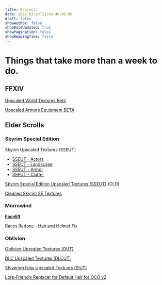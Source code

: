 ```yaml
---
title: Projects
date: 2022-03-03T21:49:40-05:00
draft: false
showAuthor: false
showDateUpdated: true
showPagination: false
showReadingTime: false
---
```

# Things that take more than a week to do.

## **FFXIV**

<!--StartFragment-->

[Upscaled World Textures Beta](https://www.nexusmods.com/finalfantasy14/mods/1505)

<!--EndFragment-->

<!--StartFragment-->

[Upscaled Armors Equipment BETA](https://www.nexusmods.com/finalfantasy14/mods/1442)

<!--EndFragment-->

## **Elder Scrolls**

### **Skyrim Special Edition**

Skyrim Upscaled Textures (SSEUT)

* [SSEUT - Actors](https://www.nexusmods.com/skyrimspecialedition/mods/49986)
* [SSEUT - Landscape](https://www.nexusmods.com/skyrimspecialedition/mods/49972)
* [SSEUT - Armor](https://www.nexusmods.com/skyrimspecialedition/mods/49750)
* [SSEUT - Clutter](https://www.nexusmods.com/skyrimspecialedition/mods/49715)

[Skyrim Special Edition Upscaled Textures (SSEUT)](https://www.nexusmods.com/skyrimspecialedition/mods/34560) (OLD)

[Cleaned Skyrim SE Textures](https://www.nexusmods.com/skyrimspecialedition/mods/38775)



### **Morrowind**

**[Facelift](https://www.nexusmods.com/morrowind/mods/47617)**

[Races Redone - Hair and Helmet Fix](https://www.nexusmods.com/morrowind/mods/47017)



### **Oblivion**

[Oblivion Upscaled Textures (OUT)](https://www.nexusmods.com/oblivion/mods/49351)

[DLC Upscaled Textures (DLCUT)](https://www.nexusmods.com/oblivion/mods/49798)

[Shivering Isles Upscaled Textures (SIUT)](https://www.nexusmods.com/oblivion/mods/49645)

[Lore-Friendly Replacer for Default Hair for OCO v2](https://www.nexusmods.com/oblivion/mods/48588)